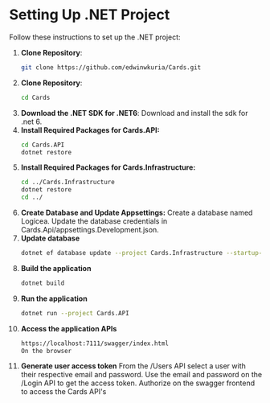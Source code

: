 # Setting Up .NET Project

Follow these instructions to set up the .NET project:

1. **Clone Repository**: 
   ```bash
   git clone https://github.com/edwinwkuria/Cards.git
2. **Clone Repository**: 
    ```bash
   cd Cards
3. **Download the .NET SDK for .NET6**: 
    Download and install the sdk for .net 6.
4. **Install Required Packages for Cards.API:**
    ```bash
    cd Cards.API
    dotnet restore
5. **Install Required Packages for Cards.Infrastructure:**
    ```bash
    cd ../Cards.Infrastructure
    dotnet restore
    cd ../
6. **Create Database and Update Appsettings:**
    Create a database named Logicea.
    Update the database credentials in Cards.Api/appsettings.Development.json.
7. **Update database**
    ```bash
    dotnet ef database update --project Cards.Infrastructure --startup-project Cards.API --context DatabaseContext
8. **Build the application**
    ```bash
    dotnet build
9. **Run the application**
    ```bash
    dotnet run --project Cards.API
10. **Access the application APIs**
    ```bash
    https://localhost:7111/swagger/index.html
    On the browser
11. **Generate user access token**
    From the /Users API select a user with their respective email and password. Use the email and password on the /Login API to get the access token. Authorize on the swagger frontend to access the Cards API's


